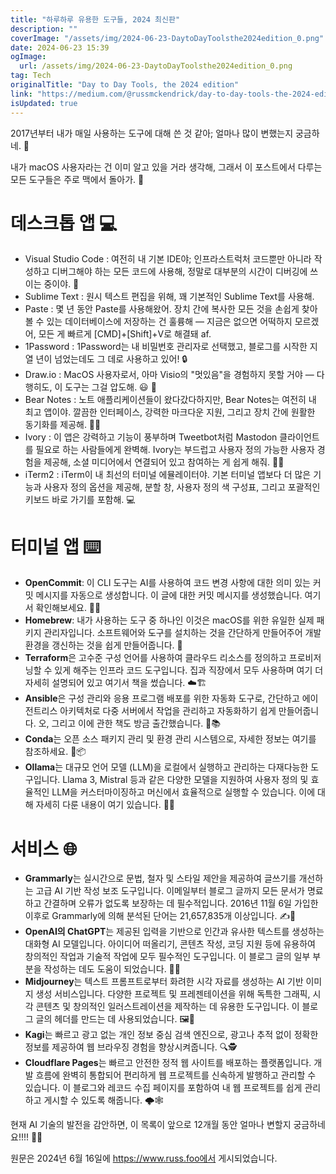 ```yaml
---
title: "하루하루 유용한 도구들, 2024 최신판"
description: ""
coverImage: "/assets/img/2024-06-23-DaytoDayToolsthe2024edition_0.png"
date: 2024-06-23 15:39
ogImage:
  url: /assets/img/2024-06-23-DaytoDayToolsthe2024edition_0.png
tag: Tech
originalTitle: "Day to Day Tools, the 2024 edition"
link: "https://medium.com/@russmckendrick/day-to-day-tools-the-2024-edition-7651c0d5b664"
isUpdated: true
---
```


2017년부터 내가 매일 사용하는 도구에 대해 쓴 것 같아; 얼마나 많이 변했는지 궁금하네. 🤔

내가 macOS 사용자라는 건 이미 알고 있을 거라 생각해, 그래서 이 포스트에서 다루는 모든 도구들은 주로 맥에서 돌아가. 🍎

# 데스크톱 앱 💻

- Visual Studio Code : 여전히 내 기본 IDE야; 인프라스트럭처 코드뿐만 아니라 작성하고 디버그해야 하는 모든 코드에 사용해, 정말로 대부분의 시간이 디버깅에 쓰이는 중이야. 🐛
- Sublime Text : 원시 텍스트 편집을 위해, 꽤 기본적인 Sublime Text를 사용해.
- Paste : 몇 년 동안 Paste를 사용해왔어. 장치 간에 복사한 모든 것을 손쉽게 찾아볼 수 있는 데이터베이스에 저장하는 건 훌륭해 — 지금은 없으면 어떡하지 모르겠어, 모든 게 빠르게 [CMD]+[Shift]+V로 해결돼 af.
- 1Password : 1Password는 내 비밀번호 관리자로 선택했고, 블로그를 시작한 지 열 년이 넘었는데도 그 데로 사용하고 있어! 🔒
- Draw.io : MacOS 사용자로서, 아마 Visio의 "멋있음"을 경험하지 못할 거야 — 다행히도, 이 도구는 그걸 압도해. 😃 🎨
- Bear Notes : 노트 애플리케이션들이 왔다갔다하지만, Bear Notes는 여전히 내 최고 앱이야. 깔끔한 인터페이스, 강력한 마크다운 지원, 그리고 장치 간에 원활한 동기화를 제공해. 🐻📝
- Ivory : 이 앱은 강력하고 기능이 풍부하며 Tweetbot처럼 Mastodon 클라이언트를 필요로 하는 사람들에게 완벽해. Ivory는 부드럽고 사용자 정의 가능한 사용자 경험을 제공해, 소셜 미디어에서 연결되어 있고 참여하는 게 쉽게 해줘. 🐘💬
- iTerm2 : iTerm이 내 최선의 터미널 에뮬레이터야. 기본 터미널 앱보다 더 많은 기능과 사용자 정의 옵션을 제공해, 분할 창, 사용자 정의 색 구성표, 그리고 포괄적인 키보드 바로 가기를 포함해. 💻

<!-- cozy-coder - 수평 -->

<ins class="adsbygoogle"
     style="display:block"
     data-ad-client="ca-pub-4877378276818686"
     data-ad-slot="1107185301"
     data-ad-format="auto"
     data-full-width-responsive="true"></ins>

<script>
     (adsbygoogle = window.adsbygoogle || []).push({});
</script>

# 터미널 앱 ⌨️

- **OpenCommit**: 이 CLI 도구는 AI를 사용하여 코드 변경 사항에 대한 의미 있는 커밋 메시지를 자동으로 생성합니다. 이 글에 대한 커밋 메시지를 생성했습니다. 여기서 확인해보세요. 🤖💬
- **Homebrew**: 내가 사용하는 도구 중 하나인 이것은 macOS를 위한 유일한 실제 패키지 관리자입니다. 소프트웨어와 도구를 설치하는 것을 간단하게 만들어주어 개발 환경을 갱신하는 것을 쉽게 만들어줍니다. 🍺
- **Terraform**은 고수준 구성 언어를 사용하여 클라우드 리소스를 정의하고 프로비저닝할 수 있게 해주는 인프라 코드 도구입니다. 집과 직장에서 모두 사용하며 여기 더 자세히 설명되어 있고 여기서 책을 썼습니다. ☁️🏗️
- **Ansible**은 구성 관리와 응용 프로그램 배포를 위한 자동화 도구로, 간단하고 에이전트리스 아키텍처로 다중 서버에서 작업을 관리하고 자동화하기 쉽게 만들어줍니다. 오, 그리고 이에 관한 책도 방금 출간했습니다. 🤖📚
- **Conda**는 오픈 소스 패키지 관리 및 환경 관리 시스템으로, 자세한 정보는 여기를 참조하세요. 🐍📦
- **Ollama**는 대규모 언어 모델 (LLM)을 로컬에서 실행하고 관리하는 다재다능한 도구입니다. Llama 3, Mistral 등과 같은 다양한 모델을 지원하여 사용자 정의 및 효율적인 LLM을 커스터마이징하고 머신에서 효율적으로 실행할 수 있습니다. 이에 대해 자세히 다룬 내용이 여기 있습니다. 🦙🧠

# 서비스 🌐

- **Grammarly**는 실시간으로 문법, 철자 및 스타일 제안을 제공하여 글쓰기를 개선하는 고급 AI 기반 작성 보조 도구입니다. 이메일부터 블로그 글까지 모든 문서가 명료하고 간결하며 오류가 없도록 보장하는 데 필수적입니다. 2016년 11월 6일 가입한 이후로 Grammarly에 의해 분석된 단어는 21,657,835개 이상입니다. ✍️🤖
- **OpenAI의 ChatGPT**는 제공된 입력을 기반으로 인간과 유사한 텍스트를 생성하는 대화형 AI 모델입니다. 아이디어 떠올리기, 콘텐츠 작성, 코딩 지원 등에 유용하여 창의적인 작업과 기술적 작업에 모두 필수적인 도구입니다. 이 블로그 글의 일부 부분을 작성하는 데도 도움이 되었습니다. 💬🤖
- **Midjourney**는 텍스트 프롬프트로부터 화려한 시각 자료를 생성하는 AI 기반 이미지 생성 서비스입니다. 다양한 프로젝트 및 프레젠테이션을 위해 독특한 그래픽, 시각 콘텐츠 및 창의적인 일러스트레이션을 제작하는 데 유용한 도구입니다. 이 블로그 글의 헤더를 만드는 데 사용되었습니다. 🖼️🤖
- **Kagi**는 빠르고 광고 없는 개인 정보 중심 검색 엔진으로, 광고나 추적 없이 정확한 정보를 제공하여 웹 브라우징 경험을 향상시켜줍니다. 🔍🕵️
- **Cloudflare Pages**는 빠르고 안전한 정적 웹 사이트를 배포하는 플랫폼입니다. 개발 흐름에 완벽히 통합되어 편리하게 웹 프로젝트를 신속하게 발행하고 관리할 수 있습니다. 이 블로그와 레코드 수집 페이지를 포함하여 내 웹 프로젝트를 쉽게 관리하고 게시할 수 있도록 해줍니다. 🌩️🕸️

<!-- cozy-coder - 수평 -->

<ins class="adsbygoogle"
     style="display:block"
     data-ad-client="ca-pub-4877378276818686"
     data-ad-slot="1107185301"
     data-ad-format="auto"
     data-full-width-responsive="true"></ins>

<script>
     (adsbygoogle = window.adsbygoogle || []).push({});
</script>

현재 AI 기술의 발전을 감안하면, 이 목록이 앞으로 12개월 동안 얼마나 변할지 궁금하네요!!!! 🤯🔮

원문은 2024년 6월 16일에 https://www.russ.foo에서 게시되었습니다.
